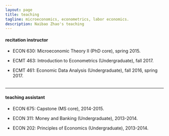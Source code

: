```yaml
---
layout: page
title: teaching
tagline: microeconomics, econometrics, labor economics.
description: Naibao Zhao's teaching
---
```

<!--
<div class="navbar">
    <div class="navbar-inner">
        <ul class="nav">
            <li><a href="#current">current courses</a></li>
            <li><a href="#shortcourses">short courses</a></li>
            <li><a href="#misc">misc lectures</a></li>
            <li><a href="#old">former courses</a></li>
        </ul>
    </div>
</div> -->

#### <a name="instructor"></a>recitation instructor

- ECON 630: Microeconomic Theory II (PhD core), spring 2015. <br/>

- ECMT 463: Introduction to Econometrics (Undergraduate), fall 2017. <br/>

- ECMT 461: Economic Data Analysis (Undergraduate), fall 2016, spring 2017. <br/><br/>

---

#### <a name="ta"></a>teaching assistant

- ECON 675: Capstone (MS core), 2014-2015. <br/>

- ECON 311: Money and Banking (Undergraduate), 2013-2014. <br/>

- ECON 202: Principles of Economics (Undergraduate), 2013-2014. <br/><br/>
